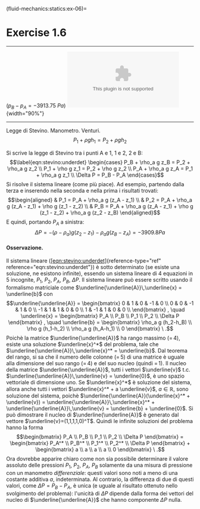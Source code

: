 (fluid-mechanics:statics:ex-06)=
# Exercise 1.6

  -------------------------- --------------------------------------------
                             
   ($p_B-p_A=-3913.75\ Pa$)   ![image](./fig/manometro.eps){width="90%"}
  -------------------------- --------------------------------------------

Legge di Stevino. Manometro. Venturi.
$$P_1 + \rho g h_1 = P_2 + \rho g h_2$$

Si scrive la legge di Stevino tra i punti A e 1, 1 e 2, 2 e B:
$$\label{eqn:stevino:underdet}
\begin{cases}
  P_B + \rho_a g z_B = P_2 + \rho_a g z_2  \\
  P_1 + \rho g z_1 = P_2 + \rho g z_2   \\
  P_A + \rho_a g z_A = P_1 + \rho_a g z_1 \\
  \Delta P = P_B - P_A 
\end{cases}$$ Si risolve il sistema lineare (come più piace). Ad
esempio, partendo dalla terza e inserendo nella seconda e nella prima i
risultati trovati: $$\begin{aligned}
 & P_1 = P_A + \rho_a g (z_A - z_1) \\
 & P_2 = P_A + \rho_a g (z_A - z_1) + \rho g (z_1 - z_2) \\
 & P_B = P_A + \rho_a g (z_A - z_1) + \rho g (z_1 - z_2) + \rho_a g (z_2 - z_B)
\end{aligned}$$ E quindi, portando $P_A$ a sinistra:
$$\Delta P = -(\rho - \rho_a) g ( z_2-z_1) - \rho_a g (z_B - z_A) = -3909.8 Pa$$

#### Osservazione.

Il sistema lineare
([\[eqn:stevino:underdet\]](#eqn:stevino:underdet){reference-type="ref"
reference="eqn:stevino:underdet"}) è sotto determinato (se esiste una
soluzione, ne esistono infinite), essendo un sistema lineare di 4
equazioni in 5 incognite, $P_1$, $P_2$, $P_A$, $P_B$, $\Delta P$. Il
sistema lineare può essere scritto usando il formalismo matriciale come
$\underline{\underline{A}}\,\underline{x} = \underline{b}$ con
$$\underline{\underline{A}} = 
\begin{bmatrix}
  0 &  1 &  0 & -1 &  0 \\
  0 &  0 & -1 &  1 &  0 \\
 -1 &  1 &  1 &  0 &  0 \\
  1 & -1 &  1 &  0 &  0 \\
\end{bmatrix} , \quad
 \underline{x} = \begin{bmatrix}
  P_A \\ P_B \\ P_1 \\ P_2 \\ \Delta P
\end{bmatrix} , \quad
 \underline{b} = \begin{bmatrix}
  \rho_a g (h_2-h_B) \\ \rho g (h_1-h_2) \\ \rho_a g (h_A-h_1) \\ 0 
\end{bmatrix} \ .$$ Poichè la matrice $\underline{\underline{A}}$ ha
rango massimo (= 4), esiste una soluzione $\underline{x}^*$ del
problema, tale che
$\underline{\underline{A}}\,\underline{x}^* = \underline{b}$. Dal
teorema del rango, si sa che il numero delle colonne (= 5) di una
matrice è uguale alla dimensione del suo rango (= 4) e del suo nucleo
(quindi = 1). Il nucleo della matrice $\underline{\underline{A}}$, tutti
i vettori $\underline{v}$ t.c.
$\underline{\underline{A}}\,\underline{v} = \underline{0}$, è uno spazio
vettoriale di dimensione uno. Se $\underline{x}^*$ è soluzione del
sistema, allora anche tutti i vettori
$\underline{x}^* + a \underline{v}$, $a \in \mathbb{R}$, sono soluzione
del sistema, poichè
$\underline{\underline{A}}(\underline{x}^* + \underline{v}) = \underline{\underline{A}}\,\underline{x}^* + \underline{\underline{A}}\,\underline{v} = \underline{b} + \underline{0}$.
Si può dimostrare il nucleo di $\underline{\underline{A}}$ è generato
dal vettore $\underline{v}=(1,1,1,1,0)^T$. Quindi le infinite soluzioni
del problema hanno la forma $$\begin{bmatrix}
  P_A \\ P_B \\ P_1 \\ P_2 \\ \Delta P 
 \end{bmatrix} = 
 \begin{bmatrix}
  P_A^* \\ P_B^* \\ P_1^* \\ P_2^* \\ \Delta P 
 \end{bmatrix} + 
 \begin{bmatrix}
   a \\ a \\ a \\ a \\ 0
 \end{bmatrix} \ .$$ Ora dovrebbe apparire chiaro come non sia possibile
determinare il valore assoluto delle pressioni $P_1$, $P_2$, $P_A$,
$P_B$ solamente da una misura di pressione con un manometro
*differenziale*: questi valori sono noti a meno di una costante additiva
$a$, indeterminata. Al contrario, la differenza di due di questi valori,
come $\Delta P = P_B - P_A$, è unica (e uguale al risultato ottenuto
nello svolgimento del problema): l'unicità di $\Delta P$ dipende dalla
forma dei vettori del nucleo di $\underline{\underline{A}}$ che hanno
componente $\Delta P$ nulla.

